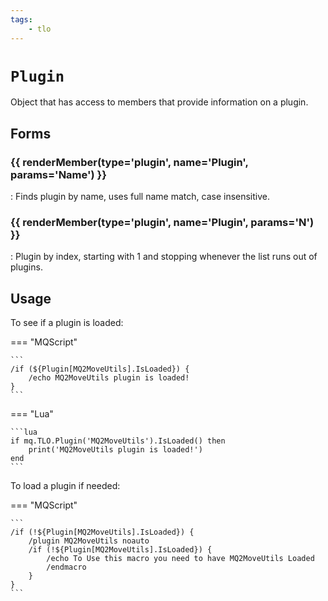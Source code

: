 ```yaml
---
tags:
    - tlo
---
```

# `Plugin`

Object that has access to members that provide information on a plugin.

## Forms

### {{ renderMember(type='plugin', name='Plugin', params='Name') }}

:   Finds plugin by name, uses full name match, case insensitive.

### {{ renderMember(type='plugin', name='Plugin', params='N') }}

:   Plugin by index, starting with 1 and stopping whenever the list runs out of plugins.


## Usage

To see if a plugin is loaded:

=== "MQScript"

    ```
    /if (${Plugin[MQ2MoveUtils].IsLoaded}) {
        /echo MQ2MoveUtils plugin is loaded!
    }
    ```

=== "Lua"

    ```lua
    if mq.TLO.Plugin('MQ2MoveUtils').IsLoaded() then
        print('MQ2MoveUtils plugin is loaded!')
    end
    ```

To load a plugin if needed:

=== "MQScript"

    ```
    /if (!${Plugin[MQ2MoveUtils].IsLoaded}) {
        /plugin MQ2MoveUtils noauto
        /if (!${Plugin[MQ2MoveUtils].IsLoaded}) {
            /echo To Use this macro you need to have MQ2MoveUtils Loaded
            /endmacro
        }
    }
    ```

[plugin]: ../data-types/datatype-plugin.md
